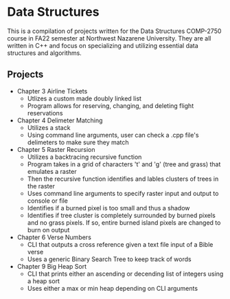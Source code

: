 # Data Structures
This is a compilation of projects written for the Data Structures COMP-2750 course in FA22 semester at Northwest Nazarene University. They are all written in C++ and focus on specializing and utilizing essential data structures and algorithms.
## Projects
- Chapter 3 Airline Tickets
    - Utlizes a custom made doubly linked list
    - Program allows for reserving, changing, and deleting flight       reservations
- Chapter 4 Delimeter Matching
    - Utilizes a stack
    - Using command line arguments, user can check a .cpp file's delimeters to make sure they match
- Chapter 5 Raster Recursion
    - Utilizes a backtracing recursive function 
    - Program takes in a grid of characters 't' and 'g' (tree and grass) that emulates a raster
    - Then the recursive function identifies and lables clusters of trees in the raster
    - Uses command line arguments to specify raster input and output to console or file
    - Identifies if a burned pixel is too small and thus a shadow
    - Identifies if tree cluster is completely surrounded by burned pixels and no grass pixels. If so, entire burned island pixels are changed to burn on output
- Chapter 6 Verse Numbers
    - CLI that outputs a cross reference given a text file input of a Bible verse
    - Uses a generic Binary Search Tree to keep track of words
- Chapter 9 Big Heap Sort
    - CLI that prints either an ascending or decending list of integers using a heap sort
    - Uses either a max or min heap depending on CLI arguments
